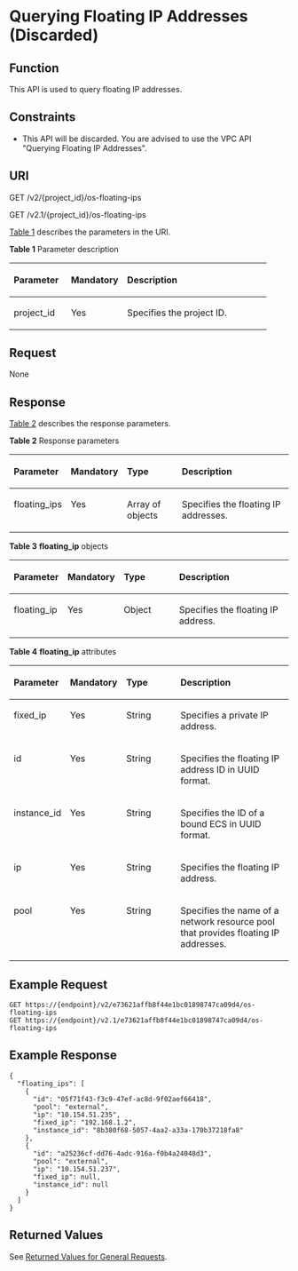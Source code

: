 # Querying Floating IP Addresses \(Discarded\)<a name="EN-US_TOPIC_0065820817"></a>

## Function<a name="en-us_topic_0057972671_section8117"></a>

This API is used to query floating IP addresses.

## Constraints<a name="en-us_topic_0057972671_section657479"></a>

-   This API will be discarded. You are advised to use the VPC API "Querying Floating IP Addresses".

## URI<a name="en-us_topic_0057972671_section73053"></a>

GET /v2/\{project\_id\}/os-floating-ips

GET /v2.1/\{project\_id\}/os-floating-ips

[Table 1](#en-us_topic_0057972671_table32475667)  describes the parameters in the URI.

**Table  1**  Parameter description

<a name="en-us_topic_0057972671_table32475667"></a>
<table><thead align="left"><tr id="en-us_topic_0057972671_row44937496"><th class="cellrowborder" valign="top" width="22.24%" id="mcps1.2.4.1.1"><p id="p5187119"><a name="p5187119"></a><a name="p5187119"></a>Parameter</p>
</th>
<th class="cellrowborder" valign="top" width="21.87%" id="mcps1.2.4.1.2"><p id="p17503500"><a name="p17503500"></a><a name="p17503500"></a>Mandatory</p>
</th>
<th class="cellrowborder" valign="top" width="55.88999999999999%" id="mcps1.2.4.1.3"><p id="p8497414"><a name="p8497414"></a><a name="p8497414"></a>Description</p>
</th>
</tr>
</thead>
<tbody><tr id="en-us_topic_0057972671_row1664874"><td class="cellrowborder" valign="top" width="22.24%" headers="mcps1.2.4.1.1 "><p id="en-us_topic_0057972671_p637140"><a name="en-us_topic_0057972671_p637140"></a><a name="en-us_topic_0057972671_p637140"></a>project_id</p>
</td>
<td class="cellrowborder" valign="top" width="21.87%" headers="mcps1.2.4.1.2 "><p id="en-us_topic_0057972671_p51608407"><a name="en-us_topic_0057972671_p51608407"></a><a name="en-us_topic_0057972671_p51608407"></a>Yes</p>
</td>
<td class="cellrowborder" valign="top" width="55.88999999999999%" headers="mcps1.2.4.1.3 "><p id="p37593705"><a name="p37593705"></a><a name="p37593705"></a>Specifies the project ID.</p>
</td>
</tr>
</tbody>
</table>

## Request<a name="en-us_topic_0057972671_section5917317"></a>

None

## Response<a name="en-us_topic_0057972671_section53255854"></a>

[Table 2](#en-us_topic_0057972671_table49535170)  describes the response parameters.

**Table  2**  Response parameters

<a name="en-us_topic_0057972671_table49535170"></a>
<table><thead align="left"><tr id="en-us_topic_0057972671_row22681099"><th class="cellrowborder" valign="top" width="18.408159184081594%" id="mcps1.2.5.1.1"><p id="p84761026162512"><a name="p84761026162512"></a><a name="p84761026162512"></a>Parameter</p>
</th>
<th class="cellrowborder" valign="top" width="16.61833816618338%" id="mcps1.2.5.1.2"><p id="p4188171582412"><a name="p4188171582412"></a><a name="p4188171582412"></a>Mandatory</p>
</th>
<th class="cellrowborder" valign="top" width="20.86791320867913%" id="mcps1.2.5.1.3"><p id="p4476126202510"><a name="p4476126202510"></a><a name="p4476126202510"></a>Type</p>
</th>
<th class="cellrowborder" valign="top" width="44.10558944105589%" id="mcps1.2.5.1.4"><p id="p1347632672516"><a name="p1347632672516"></a><a name="p1347632672516"></a>Description</p>
</th>
</tr>
</thead>
<tbody><tr id="en-us_topic_0057972671_row18691797"><td class="cellrowborder" valign="top" width="18.408159184081594%" headers="mcps1.2.5.1.1 "><p id="en-us_topic_0057972671_p37640571"><a name="en-us_topic_0057972671_p37640571"></a><a name="en-us_topic_0057972671_p37640571"></a>floating_ips</p>
</td>
<td class="cellrowborder" valign="top" width="16.61833816618338%" headers="mcps1.2.5.1.2 "><p id="p3188111515242"><a name="p3188111515242"></a><a name="p3188111515242"></a>Yes</p>
</td>
<td class="cellrowborder" valign="top" width="20.86791320867913%" headers="mcps1.2.5.1.3 "><p id="en-us_topic_0057972671_p28987447"><a name="en-us_topic_0057972671_p28987447"></a><a name="en-us_topic_0057972671_p28987447"></a>Array of objects</p>
</td>
<td class="cellrowborder" valign="top" width="44.10558944105589%" headers="mcps1.2.5.1.4 "><p id="en-us_topic_0057972671_p119818"><a name="en-us_topic_0057972671_p119818"></a><a name="en-us_topic_0057972671_p119818"></a>Specifies the floating IP addresses.</p>
</td>
</tr>
</tbody>
</table>

**Table  3** **floating\_ip**  objects

<a name="en-us_topic_0057972671_table9705331"></a>
<table><thead align="left"><tr id="en-us_topic_0057972671_row25036876"><th class="cellrowborder" valign="top" width="18.608139186081388%" id="mcps1.2.5.1.1"><p id="p1319062962517"><a name="p1319062962517"></a><a name="p1319062962517"></a>Parameter</p>
</th>
<th class="cellrowborder" valign="top" width="16.34836516348365%" id="mcps1.2.5.1.2"><p id="p155231117162412"><a name="p155231117162412"></a><a name="p155231117162412"></a>Mandatory</p>
</th>
<th class="cellrowborder" valign="top" width="21.017898210178977%" id="mcps1.2.5.1.3"><p id="p141906290254"><a name="p141906290254"></a><a name="p141906290254"></a>Type</p>
</th>
<th class="cellrowborder" valign="top" width="44.02559744025597%" id="mcps1.2.5.1.4"><p id="p920632913255"><a name="p920632913255"></a><a name="p920632913255"></a>Description</p>
</th>
</tr>
</thead>
<tbody><tr id="en-us_topic_0057972671_row15318330"><td class="cellrowborder" valign="top" width="18.608139186081388%" headers="mcps1.2.5.1.1 "><p id="en-us_topic_0057972671_p32825243"><a name="en-us_topic_0057972671_p32825243"></a><a name="en-us_topic_0057972671_p32825243"></a>floating_ip</p>
</td>
<td class="cellrowborder" valign="top" width="16.34836516348365%" headers="mcps1.2.5.1.2 "><p id="p1452361742413"><a name="p1452361742413"></a><a name="p1452361742413"></a>Yes</p>
</td>
<td class="cellrowborder" valign="top" width="21.017898210178977%" headers="mcps1.2.5.1.3 "><p id="en-us_topic_0057972671_p41599065"><a name="en-us_topic_0057972671_p41599065"></a><a name="en-us_topic_0057972671_p41599065"></a>Object</p>
</td>
<td class="cellrowborder" valign="top" width="44.02559744025597%" headers="mcps1.2.5.1.4 "><p id="en-us_topic_0057972671_p66828554"><a name="en-us_topic_0057972671_p66828554"></a><a name="en-us_topic_0057972671_p66828554"></a>Specifies the floating IP address.</p>
</td>
</tr>
</tbody>
</table>

**Table  4** **floating\_ip**  attributes

<a name="en-us_topic_0057972671_table44403789"></a>
<table><thead align="left"><tr id="en-us_topic_0057972671_row44190002"><th class="cellrowborder" valign="top" width="18.59%" id="mcps1.2.5.1.1"><p id="p59042316256"><a name="p59042316256"></a><a name="p59042316256"></a>Parameter</p>
</th>
<th class="cellrowborder" valign="top" width="16.43%" id="mcps1.2.5.1.2"><p id="p1734022619251"><a name="p1734022619251"></a><a name="p1734022619251"></a>Mandatory</p>
</th>
<th class="cellrowborder" valign="top" width="20.87%" id="mcps1.2.5.1.3"><p id="p12904193113252"><a name="p12904193113252"></a><a name="p12904193113252"></a>Type</p>
</th>
<th class="cellrowborder" valign="top" width="44.11%" id="mcps1.2.5.1.4"><p id="p16904123192516"><a name="p16904123192516"></a><a name="p16904123192516"></a>Description</p>
</th>
</tr>
</thead>
<tbody><tr id="en-us_topic_0057972671_row43998472"><td class="cellrowborder" valign="top" width="18.59%" headers="mcps1.2.5.1.1 "><p id="en-us_topic_0057972671_p7106508"><a name="en-us_topic_0057972671_p7106508"></a><a name="en-us_topic_0057972671_p7106508"></a>fixed_ip</p>
</td>
<td class="cellrowborder" valign="top" width="16.43%" headers="mcps1.2.5.1.2 "><p id="p2034092611256"><a name="p2034092611256"></a><a name="p2034092611256"></a>Yes</p>
</td>
<td class="cellrowborder" valign="top" width="20.87%" headers="mcps1.2.5.1.3 "><p id="en-us_topic_0057972671_p38756276"><a name="en-us_topic_0057972671_p38756276"></a><a name="en-us_topic_0057972671_p38756276"></a>String</p>
</td>
<td class="cellrowborder" valign="top" width="44.11%" headers="mcps1.2.5.1.4 "><p id="en-us_topic_0057972671_p4445458"><a name="en-us_topic_0057972671_p4445458"></a><a name="en-us_topic_0057972671_p4445458"></a>Specifies a private IP address.</p>
</td>
</tr>
<tr id="en-us_topic_0057972671_row40009126"><td class="cellrowborder" valign="top" width="18.59%" headers="mcps1.2.5.1.1 "><p id="en-us_topic_0057972671_p19513753"><a name="en-us_topic_0057972671_p19513753"></a><a name="en-us_topic_0057972671_p19513753"></a>id</p>
</td>
<td class="cellrowborder" valign="top" width="16.43%" headers="mcps1.2.5.1.2 "><p id="p73401126182514"><a name="p73401126182514"></a><a name="p73401126182514"></a>Yes</p>
</td>
<td class="cellrowborder" valign="top" width="20.87%" headers="mcps1.2.5.1.3 "><p id="en-us_topic_0057972671_p37110132"><a name="en-us_topic_0057972671_p37110132"></a><a name="en-us_topic_0057972671_p37110132"></a>String</p>
</td>
<td class="cellrowborder" valign="top" width="44.11%" headers="mcps1.2.5.1.4 "><p id="en-us_topic_0057972671_p8621060"><a name="en-us_topic_0057972671_p8621060"></a><a name="en-us_topic_0057972671_p8621060"></a>Specifies the floating IP address ID in UUID format.</p>
</td>
</tr>
<tr id="en-us_topic_0057972671_row10480683"><td class="cellrowborder" valign="top" width="18.59%" headers="mcps1.2.5.1.1 "><p id="en-us_topic_0057972671_p43629015"><a name="en-us_topic_0057972671_p43629015"></a><a name="en-us_topic_0057972671_p43629015"></a>instance_id</p>
</td>
<td class="cellrowborder" valign="top" width="16.43%" headers="mcps1.2.5.1.2 "><p id="p7341102662519"><a name="p7341102662519"></a><a name="p7341102662519"></a>Yes</p>
</td>
<td class="cellrowborder" valign="top" width="20.87%" headers="mcps1.2.5.1.3 "><p id="en-us_topic_0057972671_p44289360"><a name="en-us_topic_0057972671_p44289360"></a><a name="en-us_topic_0057972671_p44289360"></a>String</p>
</td>
<td class="cellrowborder" valign="top" width="44.11%" headers="mcps1.2.5.1.4 "><p id="en-us_topic_0057972671_p1113543"><a name="en-us_topic_0057972671_p1113543"></a><a name="en-us_topic_0057972671_p1113543"></a>Specifies the ID of a bound ECS in UUID format.</p>
</td>
</tr>
<tr id="en-us_topic_0057972671_row10021890"><td class="cellrowborder" valign="top" width="18.59%" headers="mcps1.2.5.1.1 "><p id="en-us_topic_0057972671_p6466753"><a name="en-us_topic_0057972671_p6466753"></a><a name="en-us_topic_0057972671_p6466753"></a>ip</p>
</td>
<td class="cellrowborder" valign="top" width="16.43%" headers="mcps1.2.5.1.2 "><p id="p1534132622515"><a name="p1534132622515"></a><a name="p1534132622515"></a>Yes</p>
</td>
<td class="cellrowborder" valign="top" width="20.87%" headers="mcps1.2.5.1.3 "><p id="en-us_topic_0057972671_p54045009"><a name="en-us_topic_0057972671_p54045009"></a><a name="en-us_topic_0057972671_p54045009"></a>String</p>
</td>
<td class="cellrowborder" valign="top" width="44.11%" headers="mcps1.2.5.1.4 "><p id="en-us_topic_0057972671_p53180163"><a name="en-us_topic_0057972671_p53180163"></a><a name="en-us_topic_0057972671_p53180163"></a>Specifies the floating IP address.</p>
</td>
</tr>
<tr id="en-us_topic_0057972671_row8859419"><td class="cellrowborder" valign="top" width="18.59%" headers="mcps1.2.5.1.1 "><p id="en-us_topic_0057972671_p46524311"><a name="en-us_topic_0057972671_p46524311"></a><a name="en-us_topic_0057972671_p46524311"></a>pool</p>
</td>
<td class="cellrowborder" valign="top" width="16.43%" headers="mcps1.2.5.1.2 "><p id="p43419267251"><a name="p43419267251"></a><a name="p43419267251"></a>Yes</p>
</td>
<td class="cellrowborder" valign="top" width="20.87%" headers="mcps1.2.5.1.3 "><p id="en-us_topic_0057972671_p10372872"><a name="en-us_topic_0057972671_p10372872"></a><a name="en-us_topic_0057972671_p10372872"></a>String</p>
</td>
<td class="cellrowborder" valign="top" width="44.11%" headers="mcps1.2.5.1.4 "><p id="en-us_topic_0057972671_p8031464"><a name="en-us_topic_0057972671_p8031464"></a><a name="en-us_topic_0057972671_p8031464"></a>Specifies the name of a network resource pool that provides floating IP addresses.</p>
</td>
</tr>
</tbody>
</table>

## Example Request<a name="en-us_topic_0057972671_section9540645"></a>

```
GET https://{endpoint}/v2/e73621affb8f44e1bc01898747ca09d4/os-floating-ips
GET https://{endpoint}/v2.1/e73621affb8f44e1bc01898747ca09d4/os-floating-ips
```

## Example Response<a name="section716714585484"></a>

```
{
  "floating_ips": [
    {
      "id": "05f71f43-f3c9-47ef-ac8d-9f02aef66418",
      "pool": "external",
      "ip": "10.154.51.235",
      "fixed_ip": "192.168.1.2",
      "instance_id": "8b380f68-5057-4aa2-a33a-170b37218fa8"
    },
    {
      "id": "a25236cf-dd76-4adc-916a-f0b4a24048d3",
      "pool": "external",
      "ip": "10.154.51.237",
      "fixed_ip": null,
      "instance_id": null
    }
  ]
}
```

## Returned Values<a name="en-us_topic_0057972671_en-us_topic_0020212692_section22960139"></a>

See  [Returned Values for General Requests](returned-values-for-general-requests.md).

